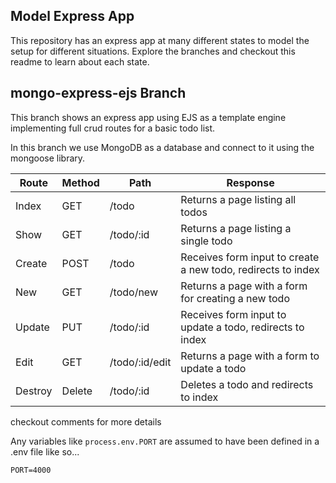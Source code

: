 ## Model Express App

This repository has an express app at many different states to model the setup for different situations. Explore the branches and checkout this readme to learn about each state.

## mongo-express-ejs Branch

This branch shows an express app using EJS as a template engine implementing full crud routes for a basic todo list.

In this branch we use MongoDB as a database and connect to it using the mongoose library.


|Route|Method|Path|Response|
|-----|------|----|--------|
|Index|GET|/todo| Returns a page listing all todos |
|Show|GET|/todo/:id| Returns a page listing a single todo |
|Create|POST|/todo| Receives form input to create a new todo, redirects to index |
|New|GET|/todo/new| Returns a page with a form for creating a new todo |
|Update|PUT|/todo/:id| Receives form input to update a todo, redirects to index |
|Edit|GET|/todo/:id/edit| Returns a page with a form to update a todo |
|Destroy|Delete|/todo/:id| Deletes a todo and redirects to index |

checkout comments for more details

Any variables like `process.env.PORT` are assumed to have been defined in a .env file like so...

```
PORT=4000
```
